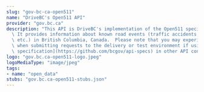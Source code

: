 ```yaml
---
slug: "gov-bc-ca-open511"
name: "DriveBC's Open511 API"
provider: "gov.bc.ca"
description: "This API is DriveBC's implementation of the Open511 specification. \
  \ It provides information about known road events (traffic accidents, construction,\
  \ etc.) in British Columbia, Canada.  Please note that you may experience issues\
  \ when submitting requests to the delivery or test environment if using this [OpenAPI\
  \ specification](https://github.com/bcgov/api-specs) in other API console viewers."
logo: "gov.bc.ca-open511-logo.jpeg"
logoMediaType: "image/jpeg"
tags:
- name: "open_data"
stubs: "gov.bc.ca-open511-stubs.json"
---
```

